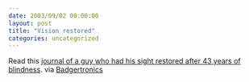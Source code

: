 ```yaml
---
date: 2003/09/02 00:00:00
layout: post
title: "Vision restored"
categories: uncategorized
---
```


Read this [journal of a guy who had his sight restored after 43 years of blindness](http://www.guardian.co.uk/g2/story/0,3604,1029268,00.html). via [Badgertronics](http://badgertronics.com/blog)
